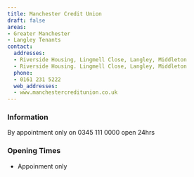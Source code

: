 ```yaml
---
title: Manchester Credit Union
draft: false
areas:
- Greater Manchester
- Langley Tenants
contact:
  addresses:
  - Riverside Housing, Lingmell Close, Langley, Middleton
  - Riverside Housing. Lingmell Close, Langley, Middleton
  phone:
  - 0161 231 5222
  web_addresses:
  - www.manchestercreditunion.co.uk
---
```


### Information
By appointment only on 0345 111 0000 open 24hrs

### Opening Times
* Appoinment only

